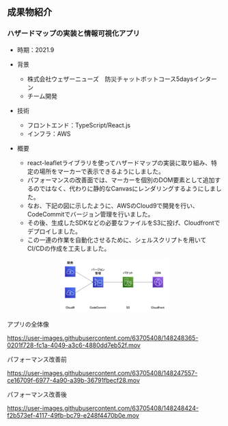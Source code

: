 ## 成果物紹介

### ハザードマップの実装と情報可視化アプリ

- 時期：2021.9

- 背景
  - 株式会社ウェザーニューズ　防災チャットボットコース5daysインターン
  - チーム開発

- 技術
  - フロントエンド：TypeScript/React.js
  - インフラ：AWS

- 概要
  - react-leafletライブラリを使ってハザードマップの実装に取り組み、特定の場所をマーカーで表示できるようにしました。
  - パフォーマンスの改善面では、マーカーを個別のDOM要素として追加するのではなく、代わりに静的なCanvasにレンダリングするようにしました。
  - なお、下記の図に示したように、AWSのCloud9で開発を行い、CodeCommitでバージョン管理を行いました。
  - その後、生成したSDKなどの必要なファイルをS3に投げ、Cloudfrontでデプロイしました。
  - この一連の作業を自動化させるために、シェルスクリプトを用いてCI/CDの作成を工夫しました。

<div align="center">
<img alt="開発の流れ" src="fig/map_flow.png" width="50%">
</div>

アプリの全体像

https://user-images.githubusercontent.com/63705408/148248365-0201f728-fc1a-4049-a3c6-4880dd7eb52f.mov

パフォーマンス改善前

https://user-images.githubusercontent.com/63705408/148247557-ce16709f-6977-4a90-a39b-36791fbecf28.mov

パフォーマンス改善後

https://user-images.githubusercontent.com/63705408/148248424-f2b573ef-4117-49fb-bc79-e248f4470b0e.mov


